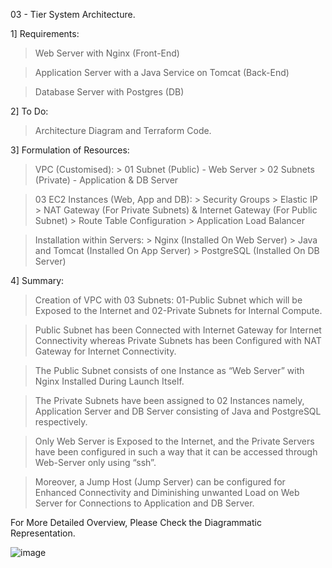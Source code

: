 03 - Tier System Architecture.

1] Requirements:

> Web Server with Nginx (Front-End)

> Application Server with a Java Service on Tomcat (Back-End)

> Database Server with Postgres (DB)

2] To Do:
> Architecture Diagram and Terraform Code.

3] Formulation of Resources:

> VPC (Customised):
      > 01 Subnet (Public) - Web Server
      > 02 Subnets (Private) - Application & DB Server

> 03 EC2 Instances (Web, App and DB):
      > Security Groups
      > Elastic IP
      > NAT Gateway (For Private Subnets) & Internet Gateway (For Public Subnet)
      > Route Table Configuration
      > Application Load Balancer

> Installation within Servers:
      > Nginx (Installed On Web Server)
      > Java and Tomcat (Installed On App Server)
      > PostgreSQL (Installed On DB Server)

4] Summary:

> Creation of VPC with 03 Subnets: 01-Public Subnet which will be Exposed to the Internet and 02-Private Subnets for Internal Compute.

> Public Subnet has been Connected with Internet Gateway for Internet Connectivity whereas Private Subnets has been Configured with NAT Gateway for Internet Connectivity.

> The Public Subnet consists of one Instance as “Web Server” with Nginx Installed During Launch Itself.

> The Private Subnets have been assigned to 02 Instances namely, Application Server and DB Server consisting of Java and PostgreSQL respectively.

> Only Web Server is Exposed to the Internet, and the Private Servers have been configured in such a way that it can be accessed through Web-Server only using “ssh”.

> Moreover, a Jump Host (Jump Server) can be configured for Enhanced Connectivity and Diminishing unwanted Load on Web Server for Connections to Application and DB Server.

For More Detailed Overview, Please Check the Diagrammatic Representation.


![image](https://user-images.githubusercontent.com/51474678/211203218-10b31b99-0a6a-404e-9ddd-ec4618884904.png)
